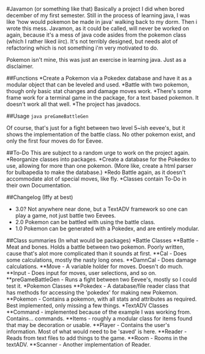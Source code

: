 #Javamon (or something like that) 
Basically a project I did when bored december of my first semester. Still in the process of learning java, I was like 'how would pokemon be made in java' walking back to my dorm. Then i wrote this mess.
Javamon, as it could be called, will never be worked on again, because it's a mess of java code asides from the pokemon class (which I rather liked iirc). It's not terribly designed, but needs alot of refactoring which is not something i'm very motivated to do.

Pokemon isn't mine, this was just an exercise in learning java. Just as a disclaimer.

##Functions
*Create a Pokemon via a Pokedex database and have it as a modular object that can be leveled and used. 
*Battle with two pokemon, though only basic stat changes and damage moves work. 
*There's some frame work for a terminal game in the package, for a text based pokemon. It doesn't work all that well.
*The project has javadocs.

##Usage
`java preGameBattleGen`

Of course, that's just for a fight between two level 5~ish eevee's, but it shows the implementation of the battle class. No other pokemon exist, and only the first four moves do for Eevee. 

##To-Do
This are subject to a random urge to work on the project again.
*Reorganize classes into packages.
*Create a database for the Pokedex to use, allowing for more than one pokemon. (More like, create a html parser for bulbapedia to make the database.)
*Redo Battle again, as it doesn't accommodate alot of special moves, like fly.
*Classes contain To-Do in their own Documentation.

##Changelog (Iffy at best)
*	3.0?	Not anywhere near done, but a TextADV framework so one can play a game, not just battle two Eevees.
*	2.0	Pokemon can be battled with using the battle class. 
*	1.0	Pokemon can be generated with a Pokedex, and are entirely modular.


##Class summaries (In what would be packages)
*Battle Classes
**Battle - Meat and bones. Holds a battle between two pokemon. Poorly written, cause that's alot more complicated than it sounds at first.
**Cal - Does some calculations, mostly the nasty long ones.
**DamnCal - Does damage calculations.
**Move - A variable holder for moves. Doesn't do much.
**Input - Does input for moves, user selections, and so on.
**preGameBattleGen - Runs a fight between two Eevee's, mostly so I could test it.
*Pokemon Classes
**Pokedex - A database/file reader class that has methods for accessing the 'pokedex' for making new Pokemon.
**Pokemon - Contains a pokemon, with all stats and attributes as required. Best implemented, only missing a few things.
*TextADV Classes
**Command - implemented because of the example I was working from. Contains... commands.
**Items - roughly a modular class for items found that may be decoration or usable.
**Player - Contains the user's information. Most of what would need to be 'saved' is here.
**Reader - Reads from text files to add things to the game.
**Room - Rooms in the textADV. 
**Scanner - Another implementation of Reader.

